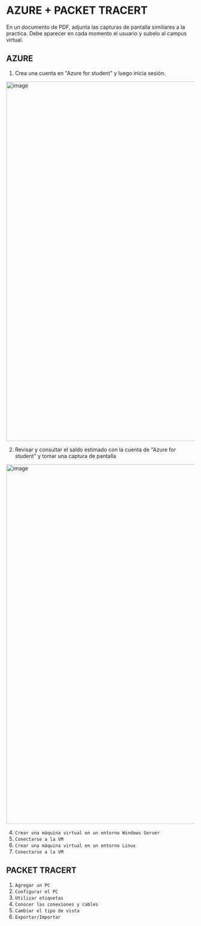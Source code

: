 # AZURE + PACKET TRACERT
En un documento de PDF, adjunta las capturas de pantalla similiares a la practica. Debe aparecer en cada momento el usuario y subelo al campus virtual.

## AZURE
1. Crea una cuenta en "Azure for student" y luego inicia sesión.
<img width="960" alt="image" src="https://github.com/calles/GII_Redes/assets/22343642/c26bb7ef-c6f2-476d-8393-c2a6d0ab851c">

2. Revisar y consultar el saldo estimado con la cuenta de "Azure for student" y tomar una captura de pantalla
<img width="960" alt="image" src="https://github.com/calles/GII_Redes/assets/22343642/522039be-e908-4a49-b913-3e8d22224902">

4. `Crear una máquina virtual en un entorno Windows Server`
5. `Conectarse a la VM`
6. `Crear una máquina virtual en un entorno Linux`
7. `Conectarse a la VM`

## PACKET TRACERT
1. `Agregar un PC`
2. `Configurar el PC`
3. `Utilizar etiquetas`
4. `Conocer las conexiones y cables`
5. `Cambiar el tipo de vista`
6.  `Exportar/Importar`
